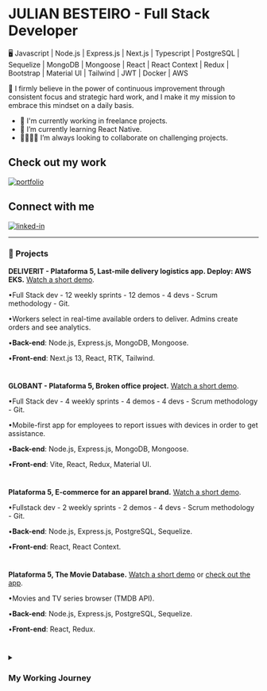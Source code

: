 # JULIAN BESTEIRO - Full Stack Developer
 
🖥️ Javascript | Node.js | Express.js | Next.js | Typescript | PostgreSQL | Sequelize | MongoDB | Mongoose | React | React Context | Redux | Bootstrap | Material UI | Tailwind | JWT | Docker | AWS



🚀 I firmly believe in the power of continuous improvement through consistent focus and strategic hard work, and I make it my mission to embrace this mindset on a daily basis.


- 🔭 I'm currently working in freelance projects.
- 🌱 I’m currently learning React Native.
- 👨‍💻👨‍💻 I’m always looking to collaborate on challenging projects.

## Check out my work
[<img alt="portfolio" src="https://img.shields.io/badge/MY%20PORTFOLIO-black?style=flat-square&logo=portfolio&logoColor=white&colorA=white" />](https://www.julianbesteiro.com/)

## Connect with me
[<img alt="linked-in" src="https://img.shields.io/badge/linkedin-%230077B5.svg?&style=for-the-badge&logo=linkedin&logoColor=white" />](https://www.linkedin.com/in/julian-besteiro-full-stack-developer/)

---


### 🧰 Projects

**DELIVERIT - Plataforma 5, Last-mile delivery logistics app. Deploy: AWS EKS.** <a href="https://www.loom.com/share/3c1e2fce340d4099bb2458127250e1cf?sid=5bb1bd2f-f8b9-48cb-a93a-eca4db85a88b">Watch a short demo</a>.

•Full Stack dev - 12 weekly sprints - 12 demos - 4 devs - Scrum methodology - Git.

•Workers select in real-time available orders to deliver. Admins create orders and see analytics.

•**Back-end**: Node.js, Express.js, MongoDB, Mongoose.

•**Front-end**: Next.js 13, React, RTK, Tailwind.
#
**GLOBANT - Plataforma 5, Broken office project.** <a href="https://www.loom.com/share/127f67d727874030a84164b7fd6451bf?sid=73ecc1a0-f87d-402d-8e28-21f52ebdfc2f/">Watch a short demo</a>.

•Full Stack dev - 4 weekly sprints - 4 demos - 4 devs - Scrum methodology - Git.

•Mobile-first app for employees to report issues with devices in order to get assistance.

•**Back-end**: Node.js, Express.js, MongoDB, Mongoose.

•**Front-end**: Vite, React, Redux, Material UI.
#
**Plataforma 5, E-commerce for an apparel brand.** <a href="https://www.loom.com/share/f7f7669693bd43d293cf157597bbcd3b?sid=6f3f5208-18ba-44f5-ab6e-f733b49cea2d/">Watch a short demo</a>.

•Fullstack dev - 2 weekly sprints - 2 demos - 4 devs - Scrum methodology - Git.

•**Back-end**: Node.js, Express.js, PostgreSQL, Sequelize.

•**Front-end**: React, React Context.
#

**Plataforma 5, The Movie Database.** <a href="https://www.loom.com/share/dba5e42654574f6e9b51b52720f991d3?sid=fa32b404-15f3-4622-aa96-e4c9f6d7c772/">Watch a short demo</a> or <a href= https://tmdb-front-ivory.vercel.app/>check out the app</a>.

•Movies and TV series browser (TMDB API).

•**Back-end**: Node.js, Express.js, PostgreSQL, Sequelize.

•**Front-end**: React, Redux.

#

<details>
 <summary><h3>My Working Journey</h3></summary>
<p>I have a background in Business Administration and initially built my career in Finance, where I reached senior analyst roles within Budgeting & Controlling and Planning & Reporting teams. Over the course of 5+ years, I really sharpened my analytical, reporting, and accounting skills in a corporate setting.</p>

<p>Driven by my curiosity for e-commerce, I started studying digital marketing and eventually transitioned into a data-driven media buyer specialized in Facebook/Instagram Ads. Collaborating with companies in the U.S. and France, I profitably managed social media ads budgets in different industries, reaching a personal record level of EUR 1.5M ad spend in a 4-month period during 2021 H2.</p>

<p>Throughout my e-commerce experience, I evolved into an e-com strategist after having developed strong expertise in paid media, email & SMS marketing, website conversion rate optimization, offer creation, and funnel optimization. Additionally, I gained valuable skills in presenting strategies and performance results to clients, as well as managing projects.</p>

<p>Seeking to broaden my skill set, I completed a 100-hour Javascript fundamentals course, discovering a passion for coding and tech along the way. Motivated by it, I enrolled in a rigorous 4-month full-time Coding Bootcamp focused on full-stack web development with Javascript and a 3-month full-time Bootcamp extension that consisted of the development of a last-mile delivery logistics app.</p>

<p> With over 1400 hours of intensive training and the completion of four professional projects, I have emerged as a dedicated developer eager to tackle new projects and embrace new technologies.</p>
